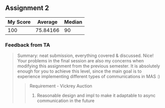 ## Assignment 2

| My Score | Average  | Median |
| -------- | -------- | ------ |
| 100      | 75.84166 | 90     |

### Feedback from TA

> Summary: neat submission, everything covered & discussed. Nice! Your problems in the final session are also my concerns when modifying this assignment from the previous semester. It is absolutely enough for you to achieve this level, since the main goal is to experience implementing different types of
> communications in MAS :)
>
> > Requirement - Vickrey Auction
> >
> > 1. Reasonable design and impl to make it adaptable to async communication in the future
